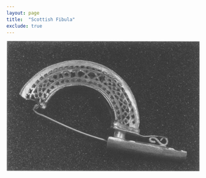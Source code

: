 ```yaml
---
layout: page
title:  "Scottish Fibula"
exclude: true
---
```

<img src="photos/scottish-fib.JPG" alt="photo" width= "550px"/>

